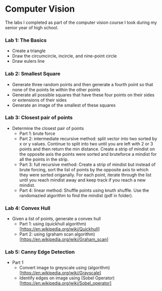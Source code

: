 
# Computer Vision
The labs I completed as part of the computer vision course I took during my senior year of high school.

### Lab 1: The Basics
- Create a triangle
- Draw the circumcircle, incircle, and nine-point circle
- Draw eulers line

### Lab 2: Smallest Square
- Generate three random points and then generate a fourth point so that none of the points lie within the other points
- Generate all possible squares that have these four points on their sides or extensions of their sides
- Generate an image of the smallest of these squares

### Lab 3: Closest pair of points
- Determine the closest pair of points
    - Part 1: brute force
    - Part 2: intermediate recursive method: split vector into two sorted by x or y values. Continue to split into two until you are left with 2 or 3 points and then return the min distance. Create a strip of mindist on the opposite axis the points were sorted and bruteforce a mindist for all the points in the strip.
    - Part 3: full recursive method: Create a strip of mindist but instead of brute forcing, sort the list of points by the opposite axis to which they were sorted origanally. For each point, iterate through the list until you reach mindist away and keep track if you reach a new mindist.
    - Part 4: linear method: Shuffle points using knuth shuffle. Use the randomazied algorithm to find the mindist (pdf in folder).

### Lab 4: Convex Hull
- Given a list of points, generate a convex hull
     - Part 1: using (quickhull algorithm)[https://en.wikipedia.org/wiki/Quickhull]
     - Part 2: using (graham scan algorithm)[https://en.wikipedia.org/wiki/Graham_scan]

### Lab 5: Canny Edge Detection
- Part 1
    - Convert image to greyscale using (algorithm) [https://en.wikipedia.org/wiki/Grayscale]
    - Identify edges on image using (Sobel Operator)[https://en.wikipedia.org/wiki/Sobel_operator]
